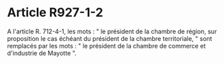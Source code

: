 # Article R927-1-2

A l'article R. 712-4-1, les mots : " le président de la chambre de région, sur proposition le cas échéant du président de la chambre territoriale, " sont remplacés par les mots : " le président de la chambre de commerce et d'industrie de Mayotte ".
